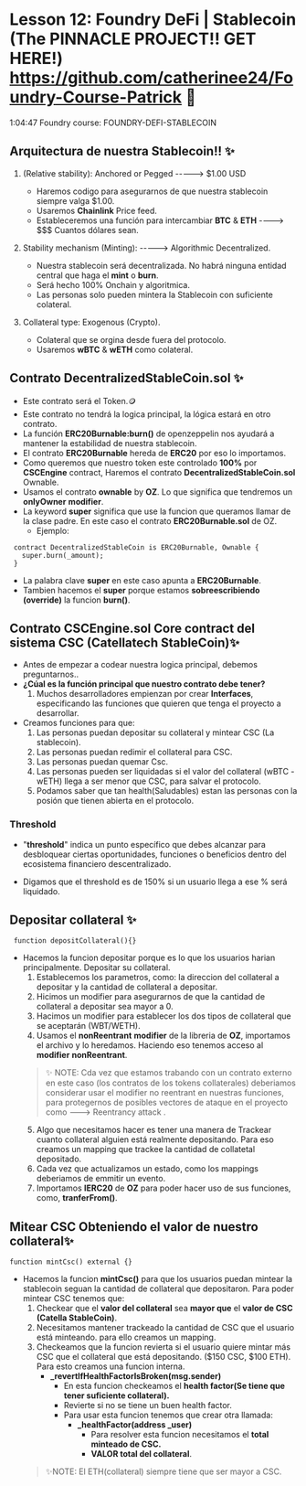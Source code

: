 # Lesson 12: Foundry DeFi | Stablecoin (The PINNACLE PROJECT!! GET HERE!) https://github.com/catherinee24/Foundry-Course-Patrick 🤩

1:04:47 
Foundry course: FOUNDRY-DEFI-STABLECOIN

## Arquitectura de nuestra Stablecoin!! ✨

1. (Relative stability): Anchored or Pegged -----> $1.00 USD

   - Haremos codigo para asegurarnos de que nuestra stablecoin siempre valga $1.00.
   - Usaremos **Chainlink** Price feed.
   - Estableceremos una función para intercambiar **BTC** & **ETH** ----> $$$ Cuantos dólares sean.

2. Stability mechanism (Minting): -----> Algorithmic Decentralized.

   - Nuestra stablecoin será decentralizada. No habrá ninguna entidad central que haga el **mint** o **burn**.
   - Será hecho 100% Onchain y algoritmica.
   - Las personas solo pueden mintera la Stablecoin con suficiente colateral.

3. Collateral type: Exogenous (Crypto).
   - Colateral que se orgina desde fuera del protocolo.
   - Usaremos **wBTC** & **wETH** como colateral.

## Contrato DecentralizedStableCoin.sol ✨

- Este contrato será el Token.🪙
- Este contrato no tendrá la logica principal, la lógica estará en otro contrato.
- La función **ERC20Burnable:burn()** de openzeppelin nos ayudará a mantener la estabilidad de nuestra stablecoin.
- El contrato **ERC20Burnable** hereda de **ERC20** por eso lo importamos.
- Como queremos que nuestro token este controlado **100%** por **CSCEngine** contract, Haremos el contrato **DecentralizedStableCoin.sol** Ownable.
- Usamos el contrato **ownable** by **OZ**. Lo que significa que tendremos un **onlyOwner** **modifier**.
- La keyword **super** significa que use la funcion que queramos llamar de la clase padre. En este caso el contrato **ERC20Burnable.sol** de OZ.
   - Ejemplo:
```solidity
 contract DecentralizedStableCoin is ERC20Burnable, Ownable {
   super.burn(_amount);
 }
```
   - La palabra clave **super** en este caso apunta a **ERC20Burnable**.
- Tambien hacemos el **super** porque estamos **sobreescribiendo (override)** la funcion **burn()**.

## Contrato CSCEngine.sol Core contract del sistema CSC (Catellatech StableCoin)✨
- Antes de empezar a codear nuestra logica principal, debemos preguntarnos.. 
- **¿Cúal es la función principal que nuestro contrato debe tener?**
  1. Muchos desarrolladores empienzan por crear **Interfaces**, especificando las funciones que quieren que tenga el proyecto a desarrollar.
- Creamos funciones para que:
  1. Las personas puedan depositar su collateral y mintear CSC (La stablecoin).
  2. Las personas puedan redimir el collateral para CSC.
  3. Las personas puedan quemar Csc.
  4. Las personas pueden ser liquidadas si el valor del collateral (wBTC - wETH) llega a ser menor que CSC, para salvar el protocolo. 
  5. Podamos saber que tan health(Saludables) estan las personas con la posión que tienen abierta en el protocolo.
### Threshold
- "**threshold**" indica un punto específico que debes alcanzar para desbloquear ciertas oportunidades, funciones o beneficios dentro del ecosistema financiero descentralizado.

- Digamos que el threshold es de 150% si un usuario llega a ese % será liquidado.

## Depositar collateral ✨
```soilidty
 function depositCollateral(){}
```
- Hacemos la funcion depositar porque es lo que los usuarios harian principalmente. Depositar su collateral.
   1. Establecemos los parametros, como: la direccion del collateral a depositar y la cantidad de collateral a depositar.
   2. Hicimos un modifier para asegurarnos de que la cantidad de collateral a depositar sea mayor a 0.
   3. Hacimos un modifier para establecer los dos tipos de collateral que se aceptarán (WBT/WETH).
   4. Usamos el **nonReentrant** **modifier** de la libreria de **OZ**, importamos el archivo y lo heredamos. Haciendo eso tenemos acceso al **modifier** **nonReentrant**.
   > ✨ NOTE: Cda vez que estamos trabando con un contrato externo en este caso (los contratos de los tokens collaterales) deberiamos considerar usar el modifier no reentrant en nuestras funciones, para protegernos de posibles vectores de ataque en el proyecto como ---> Reentrancy attack .
   5. Algo que necesitamos hacer es tener una manera de Trackear cuanto collateral alguien está realmente depositando. Para eso creamos un mapping que trackee la cantidad de collatetal depositado.
   6. Cada vez que actualizamos un estado, como los mappings deberiamos de emmitir un evento.
   7. Importamos **IERC20** de **OZ** para poder hacer uso de sus funciones, como, **tranferFrom()**.

## Mitear CSC Obteniendo el valor de nuestro collateral✨
```solidity
function mintCsc() external {}
```
- Hacemos la funcion **mintCsc()** para que los usuarios puedan mintear la stablecoin seguan la cantidad de collateral que depositaron. Para poder mintear CSC tenemos que: 
   1. Checkear que el **valor del collateral** sea **mayor que** el **valor de CSC (Catella StableCoin)**.
   2. Necesitamos mantener trackeado la cantidad de CSC que el usuario está minteando. para ello creamos un mapping.
   3. Checkeamos que la funcion revierta si el usuario quiere mintar más CSC que el collateral que está depositando. ($150 CSC, $100 ETH). Para esto creamos una funcion interna. 
      - **_revertIfHealthFactorIsBroken(msg.sender)**
         - En esta funcion checkeamos el **health factor(Se tiene que tener suficiente collateral).**  
         - Revierte si no se tiene un buen health factor.
         - Para usar esta funcion tenemos que crear otra llamada:
            - **_healthFactor(address _user)** 
              - Para resolver esta funcion necesitamos el **total minteado de CSC.**
              - **VALOR total del collateral**.
   > ✨NOTE: El ETH(collateral) siempre tiene que ser mayor a CSC.